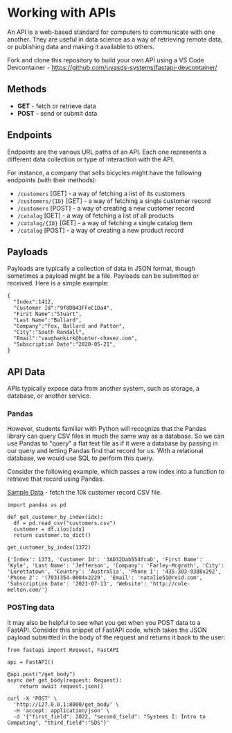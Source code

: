 # Working with APIs

An API is a web-based standard for computers to communicate with one another. They are useful in data science as a way of retrieving remote data, or publishing data and making it available to others.

Fork and clone this repository to build your own API using a VS Code Devcontainer - https://github.com/uvasds-systems/fastapi-devcontainer/ 

## Methods

- **GET** - fetch or retrieve data
- **POST** - send or submit data

## Endpoints

Endpoints are the various URL paths of an API. Each one represents a different data collection or type of interaction with the API.

For instance, a company that sells bicycles might have the following endpoints (with their methods):

- `/customers` [GET] - a way of fetching a list of its customers
- `/customers/{ID}` [GET] - a way of fetching a single customer record
- `/customers` [POST] - a way of creating a new customer record
- `/catalog` [GET] - a way of fetching a list of all products
- `/catalog/{ID}` [GET] - a way of fetching a single catalog item
- `/catalog` [POST] - a way of creating a new product record

## Payloads

Payloads are typically a collection of data in JSON format, though sometimes a payload might be a file. Payloads can be submitted or received. Here is a simple example:

```
{
  "Index":1412,
  "Customer Id":"9f8DB43FFeC1Da4",
  "First Name":"Stuart",
  "Last Name":"Ballard",
  "Company":"Fox, Ballard and Patton",
  "City":"South Randall",
  "Email":"vaughankirk@hunter-chavez.com",
  "Subscription Date":"2020-05-21",
}
```

## API Data

APIs typically expose data from another system, such as storage, a database, or another service.

### Pandas

However, students familiar with Python will recognize that the Pandas library can query CSV files in much the same way as a database. So we can use Pandas to "query" a flat text file
as if it were a database by passing in our query and letting Pandas find that record for us. With a relational database, we would use SQL to perform this query.

Consider the following example, which passes a row index into a function to retrieve that record using Pandas.

[Sample Data](customers.csv) - fetch the 10k customer record CSV file.

```
import pandas as pd

def get_customer_by_index(idx):
  df = pd.read_csv("customers.csv")
  customer = df.iloc[idx]
  return customer.to_dict()

get_customer_by_index(1372)
```

```
{'Index': 1373, 'Customer Id': '3AD32Dab554fcaD', 'First Name': 'Kyle', 'Last Name': 'Jefferson', 'Company': 'Farley-Mcgrath', 'City': 'Lorettatown', 'Country': 'Australia', 'Phone 1': '435-303-9388x292', 'Phone 2': '(703)354-0004x2229', 'Email': 'natalie51@reid.com', 'Subscription Date': '2021-07-13', 'Website': 'http://cole-melton.com/'}
```

### POSTing data

It may also be helpful to see what you get when you POST data to a FastAPI. Consider this snippet of FastAPI code, which takes the JSON payload submitted in the body of the request and returns it back to the user:

```
from fastapi import Request, FastAPI

api = FastAPI()

@api.post("/get_body")
async def get_body(request: Request):
    return await request.json()
```
```
curl -X 'POST' \
  'http://127.0.0.1:8000/get_body' \
  -H 'accept: application/json' \
  -d '{"first_field": 2022, "second_field": "Systems I: Intro to Computing", "third_field":"SDS"}'
